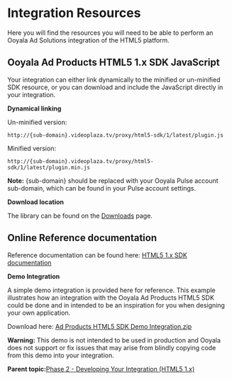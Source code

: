 # Integration Resources

Here you will find the resources you will need to be able to perform an Ooyala Ad Solutions integration of the HTML5 platform.

## Ooyala Ad Products HTML5 1.x SDK JavaScript

Your integration can either link dynamically to the minified or un-minified SDK resource, or you can download and include the JavaScript directly in your integration.

**Dynamical linking**

Un-minified version:

```
http://{sub-domain}.videoplaza.tv/proxy/html5-sdk/1/latest/plugin.js
```

Minified version:

```
http://{sub-domain}.videoplaza.tv/proxy/html5-sdk/1/latest/plugin.min.js
```

**Note:** \{sub-domain\} should be replaced with your Ooyala Pulse account sub-domain, which can be found in your Pulse account settings.

**Download location**

The library can be found on the [Downloads](http://help.ooyala.com/downloads) page.

## Online Reference documentation

Reference documentation can be found here: [HTML5 1.x SDK documentation](http://pulse-sdks.ooyala.com/html5/latest/index.html)

**Demo Integration**

A simple demo integration is provided here for reference. This example illustrates how an integration with the Ooyala Ad Products HTML5 SDK could be done and in intended to be an inspiration for you when designing your own application.

Download here: [Ad Products HTML5 SDK Demo Integration.zip](https://ooyala.box.com/shared/static/mt9igi94csaesvc7zx8yicjz27b3s92z.zip)

**Warning:** This demo is not intended to be used in production and Ooyala does not support or fix issues that may arise from blindly copying code from this demo into your integration.

**Parent topic:**[Phase 2 - Developing Your Integration \(HTML5 1.x\)](../../../oadtech/ad_serving/dg/html5_deprecated_phase2.md)

